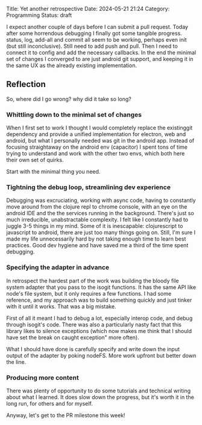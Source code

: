 Title: Yet another retrospective
Date: 2024-05-21 21:24
Category: Programming
Status: draft

I expect another couple of days before I can submit a pull request. Today after some horrendous debugging I finally got some tangible progress. status, log, add-all and commit all seem to be working, perhaps even init (but still inconclusive). Still need to add push and pull. Then I need to connect it to config and add the necessary callbacks. In the end the minimal set of changes I converged to are just android git support, and keeping it in the same UX as the already existing implementation.

## Reflection
So, where did I go wrong? why did it take so long?

### Whittling down to the minimal set of changes
When I first set to work I thought I would completely replace the existinggit dependency and provide a unified implementation for electron, web and android, but what I personally needed was git in the android app. Instead of focusing straightaway on the android env (capacitor) I spent tons of time trying to understand and work with the other two envs, which both here their own set of quirks.

Start with the minimal thing you need.

### Tightning the debug loop, streamlining dev experience
Debugging was excruciating, working with async code, having to constantly move around from the clojure repl to chrome console, with an eye on the android IDE and the the services running in the background. There's just so much irreducible, unabstractable complexity. I felt like I constantly had to juggle 3-5 things in my mind. Some of it is inescapable: clojurescript to javascript to android, there are just too many things going on. Still, I'm sure I made my life unnecessarily hard by not taking enough time to learn best practices. Good dev hygiene and have saved me a third of the time spent debugging.

### Specifying the adapter in advance
In retrospect the hardest part of the work was building the bloody file system adapter that you pass to the isogit functions. It has the same API like node's file system, but it only requires a few functions. I had some reference, and my approach was to build something quickly and just tinker with it until it works. That was a big mistake.

First of all it meant I had to debug a lot, especially interop code, and debug through isogit's code. There was also a particularly nasty fact that this library likes to silence exceptions (which now makes me think that I should have set the break on caught exception" more often).

What I should have done is carefully specify and write down the input output of the adapter by poking nodeFS. More work upfront but better down the line.

### Producing more content
There was plenty of opportunity to do some tutorials and technical writing about what I learned. It does slow down the progress, but it's worth it in the long run, for others and for myself.


Anyway, let's get to the PR milestone this week!